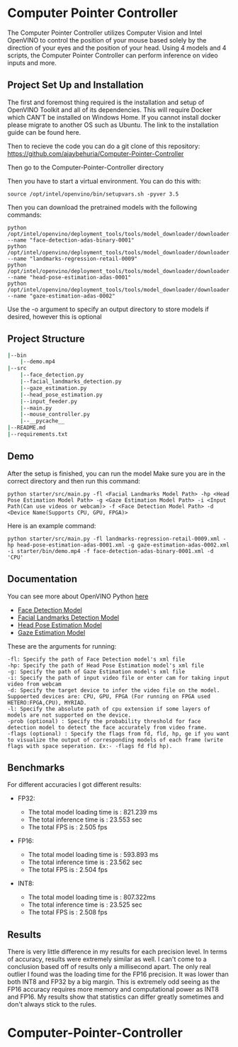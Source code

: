 # Computer Pointer Controller

The Computer Pointer Controller utilizes Computer Vision and Intel OpenVINO to control the position of your mouse based solely by the direction of your eyes and the position of your head. Using 4 models and 4 scripts, the Computer Pointer Controller can perform inference on video inputs and more.

## Project Set Up and Installation
The first and foremost thing required is the installation and setup of OpenVINO Toolkit and all of its dependencies. This will require Docker which CAN'T be installed on Windows Home. If you cannot install docker please migrate to another OS such as Ubuntu. The link to the installation guide can be found here.

Then to recieve the code you can do a git clone of this repository: https://github.com/ajaybehuria/Computer-Pointer-Controller

Then go to the Computer-Pointer-Controller directory

Then you have to start a virtual environment. You can do this with: 
```
source /opt/intel/openvino/bin/setupvars.sh -pyver 3.5
```
Then you can download the pretrained models with the following commands:
```
python /opt/intel/openvino/deployment_tools/tools/model_downloader/downloader.py --name "face-detection-adas-binary-0001"
python /opt/intel/openvino/deployment_tools/tools/model_downloader/downloader.py --name "landmarks-regression-retail-0009"
python /opt/intel/openvino/deployment_tools/tools/model_downloader/downloader.py --name "head-pose-estimation-adas-0001"
python /opt/intel/openvino/deployment_tools/tools/model_downloader/downloader.py --name "gaze-estimation-adas-0002"
```
Use the -o argument to specify an output directory to store models if desired, however this is optional
## Project Structure
```bash
|--bin
    |--demo.mp4
|--src
    |--face_detection.py
    |--facial_landmarks_detection.py
    |--gaze_estimation.py
    |--head_pose_estimation.py
    |--input_feeder.py
    |--main.py
    |--mouse_controller.py
    |--__pycache__
|--README.md
|--requirements.txt
```
## Demo
After the setup is finished, you can run the model
Make sure you are in the correct directory and then run this command:
```
python starter/src/main.py -fl <Facial Landmarks Model Path> -hp <Head Pose Estimation Model Path> -g <Gaze Estimation Model Path> -i <Input Path(Can use videos or webcam)> -f <Face Detection Model Path> -d <Device Name(Supports CPU, GPU, FPGA)>
```
Here is an example command:
```
python starter/src/main.py -fl landmarks-regression-retail-0009.xml -hp head-pose-estimation-adas-0001.xml -g gaze-estimation-adas-0002.xml -i starter/bin/demo.mp4 -f face-detection-adas-binary-0001.xml -d 'CPU' 
```
## Documentation
You can see more about OpenVINO Python [here](https://docs.openvinotoolkit.org/latest/_inference_engine_ie_bridges_python_docs_api_overview.html)
- [Face Detection Model](https://docs.openvinotoolkit.org/latest/_models_intel_face_detection_adas_binary_0001_description_face_detection_adas_binary_0001.html)
- [Facial Landmarks Detection Model](https://docs.openvinotoolkit.org/latest/_models_intel_landmarks_regression_retail_0009_description_landmarks_regression_retail_0009.html)
- [Head Pose Estimation Model](https://docs.openvinotoolkit.org/latest/_models_intel_head_pose_estimation_adas_0001_description_head_pose_estimation_adas_0001.html)
- [Gaze Estimation Model](https://docs.openvinotoolkit.org/latest/_models_intel_gaze_estimation_adas_0002_description_gaze_estimation_adas_0002.html)

These are the arguments for running:  
```
-fl: Specify the path of Face Detection model's xml file  
-hp: Specify the path of Head Pose Estimation model's xml file  
-g: Specify the path of Gaze Estimation model's xml file  
-i: Specify the path of input video file or enter cam for taking input video from webcam  
-d: Specify the target device to infer the video file on the model. Suppoerted devices are: CPU, GPU, FPGA (For running on FPGA used HETERO:FPGA,CPU), MYRIAD.  
-l: Specify the absolute path of cpu extension if some layers of models are not supported on the device.  
-prob (optional) : Specify the probability threshold for face detection model to detect the face accurately from video frame.  
-flags (optional) : Specify the flags from fd, fld, hp, ge if you want to visualize the output of corresponding models of each frame (write flags with space seperation. Ex:- -flags fd fld hp).  
```
## Benchmarks
For different accuracies I got different results:
  
- FP32:
  - The total model loading time is : 821.239 ms
  - The total inference time is : 23.553 sec
  - The total FPS is : 2.505 fps
  
- FP16:
  - The total model loading time is : 593.893 ms
  - The total inference time is : 23.562 sec
  - The total FPS is : 2.504 fps
  
- INT8:
  - The total model loading time is : 807.322ms
  - The total inference time is : 23.525 sec
  - The total FPS is : 2.508 fps
  
## Results
There is very little difference in my results for each precision level. In terms of accuracy, results were extremely similar as well. I can't come to a conclusion based off of results only a millisecond apart. The only real outlier I found was the loading time for the FP16 precision. It was lower than both INT8 and FP32 by a big margin. This is extremely odd seeing as the FP16 accuracy requires more memory and computational power as INT8 and FP16. My results show that statistics can differ greatly sometimes and don't always stick to the rules.


# Computer-Pointer-Controller
